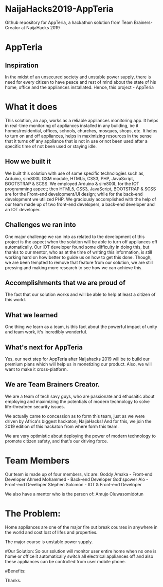 # NaijaHacks2019-AppTeria
Github repository for AppTeria, a hackathon solution from Team Brainers-Creator at NaijaHacks 2019 


# AppTeria

## Inspiration 
In the midst of an unsecured society and unstable power supply, there is need for every citizen to have peace and rest of mind about the state of his home, office and the appliances installated. Hence, this project - AppTeria

# What it does
This solution, an app, works as a reliable appliances monitoring app. It helps in real-time monitoring of appliances installed in any building, be it homes/residential, offices, schools, churches, mosques, shops, etc. 
It helps to turn on and off appliances, helps in maximizing resources in the sense that it turns off any appliance that is not in use or not been used after a specific time of not been used or staying idle.

## How we built it
We built this solution with use of some specific technologies such as, Arduino, sim800L GSM module, HTML5, CSS3, PHP, JavaScript, BOOTSTRAP & SCSS. 
We employed Arduino & sim800L for the IOT programming aspect; then HTML5, CSS3, JavaScript, BOOTSTRAP & SCSS are for the Front-end development/UI design; while for the back-end development we utilized PHP.
We graciously accomplished with the help of our team made up of two front-end developers, a back-end developer and an IOT developer.

## Challenges we ran into
One major challenge we ran into as related to the development of this project is the aspect when the solution will be able to turn off appliances off automatically. Our IOT developer found some difficulty in doing this, but thanks to our mentor, who as at the time of writing this information, is still working hard on how better to guide us on how to get this done. Though, we are been tempted to remove that feature from our solution, we are still pressing and making more research to see how we can achieve this.

## Accomplishments that we are proud of
The fact that our solution works and will be able to help at least a citizen of this world. 

## What we learned
One thing we learn as a team, is this fact about the powerful impact of unity and team work, it's incredibly wonderful.

## What's next for AppTeria
Yes, our next step for AppTeria after Naijahacks 2019 will be to build our premium plans which will help us in monetizing our product. Also, we will want to make it cross-platform.



## We are Team Brainers Creator.

We are a team of tech savy guys, who are passionate and ethusaitic about employing and maximizing the potentials of modern technology to solve life-threatnen security issues.

We actually came to concession as to form this team, just as we were driven by Africa's biggest hackaton; NaijaHacks! And for this, we join the 2019 edition of this hackaton from where form this team.

We are very optimistic about deploying the power of modern technology to promote citizen safety, and that's our driving force.

# Team Members
Our team is made up of four members, viz are:
Goddy Amaka - Front-end Developer 
Ahmed Mohammed  - Back-end Developer
God'spower Alo - Front-end Developer
Stephen Solomon - IOT & Front-end Developer 

We also have a mentor who is the person of: Amujo Oluwasomidotun


# The Problem:

Home appliances are one of the major fire out break courses in anywhere in the world and cost lost of lifes and properties.

The major course is unstable power supply.

#Our Solution:
So our solution will monitor user entire home when no one is home or office it automatically switch all electrical appliances off and also these appliances can be controlled from user mobile phone.




#Benefits:


Thanks.
